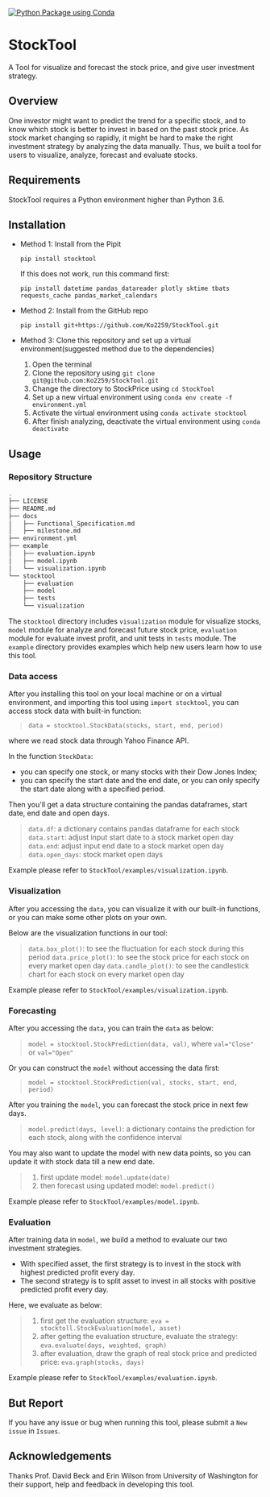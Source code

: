 [![Python Package using 
Conda](https://github.com/Ko2259/StockPrice/actions/workflows/python-package-conda.yml/badge.svg)](https://github.com/Ko2259/StockPrice/actions/workflows/python-package-conda.yml)
# StockTool
A Tool for visualize and forecast the stock price, and give user investment strategy.

## Overview

One investor might want to predict the trend for a specific stock, and to know which stock is better to invest in based on the past stock price. As stock market changing so rapidly, it might be hard to make the right investment strategy by analyzing the data manually. Thus, we built a tool for users to visualize, analyze, forecast and evaluate stocks.

## Requirements

StockTool requires a Python environment higher than Python 3.6.

## Installation

- Method 1: Install from the Pipit

	`pip install stocktool`

	If this does not work, run this command first:

	`pip install datetime pandas_datareader plotly sktime tbats requests_cache pandas_market_calendars`

- Method 2: Install from the GitHub repo

	`pip install git+https://github.com/Ko2259/StockTool.git`

- Method 3: Clone this repository and set up a virtual environment(suggested method due to the dependencies)

	1. Open the terminal
	2. Clone the repository using `git clone git@github.com:Ko2259/StockTool.git`
	3. Change the directory to StockPrice using `cd StockTool`
	4. Set up a new virtual environment using `conda env create -f environment.yml`
	5. Activate the virtual environment using `conda activate stocktool`
	6. After finish analyzing, deactivate the virtual environment using `conda deactivate`


## Usage

### Repository Structure

```bash
.
├── LICENSE
├── README.md
├── docs
│   ├── Functional_Specification.md
│   ├── milestone.md
├── environment.yml
├── example
│   ├── evaluation.ipynb
│   ├── model.ipynb
│   └── visualization.ipynb
└── stocktool
    ├── evaluation
    ├── model
    ├── tests
    └── visualization
```

The `stocktool` directory includes `visualization` module for visualize stocks, `model` module for analyze and forecast future stock price, `evaluation` module for evaluate invest profit, and unit tests in `tests` module. The `example` directory provides examples which help new users learn how to use this tool.

### Data access

After you installing this tool on your local machine or on a virtual environment, and importing this tool using `import stocktool`, you can access stock data with built-in function:
> `data = stocktool.StockData(stocks, start, end, period)`

where we read stock data through Yahoo Finance API.

In the function `StockData`:

- you can specify one stock, or many stocks with their Dow Jones Index;
-  you can specify the start date and the end date, or you can only specify the start date along with a specified period.

Then you'll get a data structure containing the pandas dataframes, start date, end date and open days.
> `data.df`: a dictionary contains pandas dataframe for each stock
> `data.start`: adjust input start date to a stock market open day
> `data.end`: adjust input end date to a stock market open day
> `data.open_days`: stock market open days

Example please refer to `StockTool/examples/visualization.ipynb`.

### Visualization

After you accessing the `data`, you can visualize it with our built-in functions, or you can make some other plots on your own.

Below are the visualization functions in our tool:

> `data.box_plot()`: to see the fluctuation for each stock during this period
> `data.price_plot()`: to see the stock price for each stock on every market open day
> `data.candle_plot()`: to see the candlestick chart for each stock on every market open day

Example please refer to `StockTool/examples/visualization.ipynb`.

### Forecasting

After you accessing the `data`, you can train the `data` as below:
> `model = stocktool.StockPrediction(data, val)`, where `val="Close"` or `val="Open"`

Or you can construct the `model` without accessing the data first:
> `model = stocktool.StockPrediction(val, stocks, start, end, period)`

After you training the `model`, you can forecast the stock price in next few days.
> `model.predict(days, level)`: a dictionary contains the prediction for each stock, along with the confidence interval

You may also want to update the model with new data points, so you can update it with stock data till a new end date.
> 1. first update model: `model.update(date)`
> 2. then forecast using updated model: `model.predict()`

Example please refer to `StockTool/examples/model.ipynb`.

### Evaluation

After training data in `model`, we build a method to evaluate our two investment strategies.

- With specified asset, the first strategy is to invest in the stock with highest predicted profit every day.
- The second strategy is to split asset to invest in all stocks with positive predicted profit every day.

Here, we evaluate as below:

> 1. first get the evaluation structure: `eva = stocktoll.StockEvaluation(model, asset)`
> 2. after getting the evaluation structure, evaluate the strategy: `eva.evaluate(days, weighted, graph)`
> 3. after evaluation, draw the graph of real stock price and predicted price: `eva.graph(stocks, days)`

Example please refer to `StockTool/examples/evaluation.ipynb`.

## But Report

If you have any issue or bug when running this tool, please submit a `New issue` in `Issues`.


## Acknowledgements

Thanks Prof. David Beck and Erin Wilson from University of Washington for their support, help and feedback in developing this tool.
